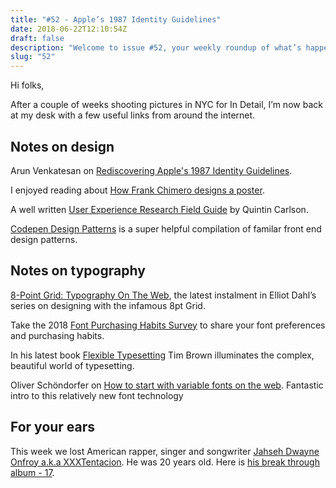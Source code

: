 ```yaml
---
title: "#52 - Apple’s 1987 Identity Guidelines"
date: 2018-06-22T12:10:54Z
draft: false
description: "Welcome to issue #52, your weekly roundup of what’s happening in design, code and typography."
slug: "52"
---
```


Hi folks,

After a couple of weeks shooting pictures in NYC for In Detail, I’m now back at my desk with a few useful links from around the internet.

## Notes on design

Arun Venkatesan on [Rediscovering Apple's 1987 Identity Guidelines](http://www.arun.is/blog/apple-guidelines/).

I enjoyed reading about [How Frank Chimero designs a poster](https://www.milanote.com/the-work/how-frank-chimero-designs-a-poster).

A well written [User Experience Research Field Guide](https://uxrfieldguide.com/) by Quintin Carlson.

[Codepen Design Patterns](https://codepen.io/patterns%20) is a super helpful compilation of familar front end design patterns.

## Notes on typography

[8-Point Grid: Typography On The Web](https://medium.freecodecamp.org/8-point-grid-typography-on-the-web-be5dc97db6bc), the latest instalment in Elliot Dahl’s series on designing with the infamous 8pt Grid.

Take the 2018 [Font Purchasing Habits Survey](http://fontpurchasinghabits.com/) to share your font preferences and purchasing habits.

In his latest book [Flexible Typesetting](https://abookapart.com/products/flexible-typesetting) Tim Brown illuminates the complex, beautiful world of typesetting.

Oliver Schöndorfer on [How to start with variable fonts on the web](https://www.zeichenschatz.net/typografie/how-to-start-with-variable-fonts-on-the-web.html). Fantastic intro to this relatively new font technology

## For your ears

This week we lost American rapper, singer and songwriter [Jahseh Dwayne Onfroy a.k.a XXXTentacion](https://en.wikipedia.org/wiki/XXXTentacion). He was 20 years old. Here is [his break through album - 17](https://www.youtube.com/watch?v=FAucVNRx_mU&index=2&list=PLwjYFBdI3ptjLZblzjDrYh_5Bz0lch0R7).
